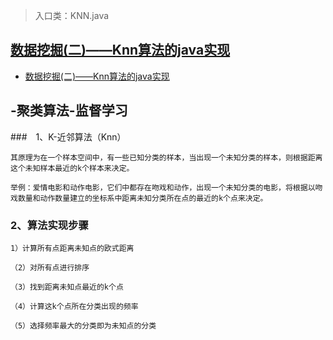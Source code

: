> 入口类：KNN.java

## [数据挖掘(二)——Knn算法的java实现](https://www.cnblogs.com/fonxian/p/5071917.html)
- [数据挖掘(二)——Knn算法的java实现](https://www.cnblogs.com/fonxian/p/5071917.html)

## -聚类算法-监督学习

###　1、K-近邻算法（Knn）
```
其原理为在一个样本空间中，有一些已知分类的样本，当出现一个未知分类的样本，则根据距离这个未知样本最近的k个样本来决定。

举例：爱情电影和动作电影，它们中都存在吻戏和动作，出现一个未知分类的电影，将根据以吻戏数量和动作数量建立的坐标系中距离未知分类所在点的最近的k个点来决定。
```
### 2、算法实现步骤
```
1）计算所有点距离未知点的欧式距离

（2）对所有点进行排序

（3）找到距离未知点最近的k个点

（4）计算这k个点所在分类出现的频率

（5）选择频率最大的分类即为未知点的分类
```